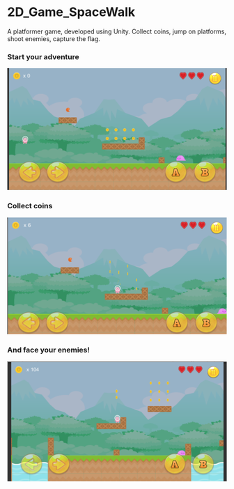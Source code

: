 # 2D_Game_SpaceWalk
A platformer game, developed using Unity. Collect coins, jump on platforms, shoot enemies, capture the flag.

### Start your adventure
![Level Start](Images/imgLevelStart.png)
### Collect coins
![Coin pickup](Images/imgCoinsPickup.png)
### And face your enemies!
![Level enemies](Images/imgLevelEnemies.png)
